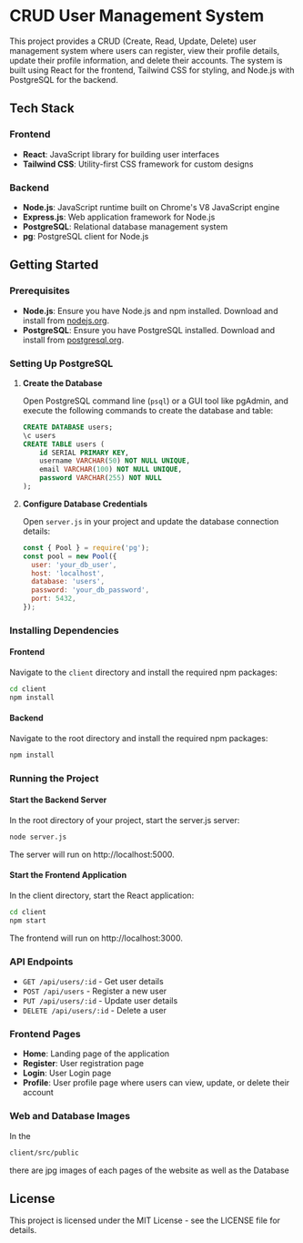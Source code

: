 # CRUD User Management System

This project provides a CRUD (Create, Read, Update, Delete) user management system where users can register, view their profile details, update their profile information, and delete their accounts. The system is built using React for the frontend, Tailwind CSS for styling, and Node.js with PostgreSQL for the backend.

## Tech Stack

### Frontend
- **React**: JavaScript library for building user interfaces
- **Tailwind CSS**: Utility-first CSS framework for custom designs

### Backend
- **Node.js**: JavaScript runtime built on Chrome's V8 JavaScript engine
- **Express.js**: Web application framework for Node.js
- **PostgreSQL**: Relational database management system
- **pg**: PostgreSQL client for Node.js

## Getting Started

### Prerequisites

- **Node.js**: Ensure you have Node.js and npm installed. Download and install from [nodejs.org](https://nodejs.org/).
- **PostgreSQL**: Ensure you have PostgreSQL installed. Download and install from [postgresql.org](https://www.postgresql.org/download/).

### Setting Up PostgreSQL

1. **Create the Database**

   Open PostgreSQL command line (`psql`) or a GUI tool like pgAdmin, and execute the following commands to create the database and table:

   ```sql
   CREATE DATABASE users;
   \c users
   CREATE TABLE users (
       id SERIAL PRIMARY KEY,
       username VARCHAR(50) NOT NULL UNIQUE,
       email VARCHAR(100) NOT NULL UNIQUE,
       password VARCHAR(255) NOT NULL
   );

2.  **Configure Database Credentials**

    Open `server.js` in your project and update the database connection details:

    ```js
    const { Pool } = require('pg');
    const pool = new Pool({
      user: 'your_db_user',           
      host: 'localhost',
      database: 'users',
      password: 'your_db_password',   
      port: 5432,
    });

### Installing Dependencies

#### Frontend

Navigate to the `client` directory and install the required npm packages:
```bash
cd client
npm install
```
#### Backend

Navigate to the root directory and install the required npm packages:
```bash
npm install
```
### Running the Project

#### Start the Backend Server
In the root directory of your project, start the server.js server:
```bash
node server.js
```
The server will run on http://localhost:5000.

#### Start the Frontend Application
In the client directory, start the React application:

```bash
cd client
npm start
```
The frontend will run on http://localhost:3000.

### API Endpoints

- `GET /api/users/:id` - Get user details
- `POST /api/users` - Register a new user
- `PUT /api/users/:id` - Update user details
- `DELETE /api/users/:id` - Delete a user

### Frontend Pages

- **Home**: Landing page of the application
- **Register**: User registration page
- **Login**: User Login page
- **Profile**: User profile page where users can view, update, or delete their account

### Web and Database Images
In the 
```bash 
client/src/public
```
there are jpg images of each pages of the website as well as the Database

## License
This project is licensed under the MIT License - see the LICENSE file for details.


